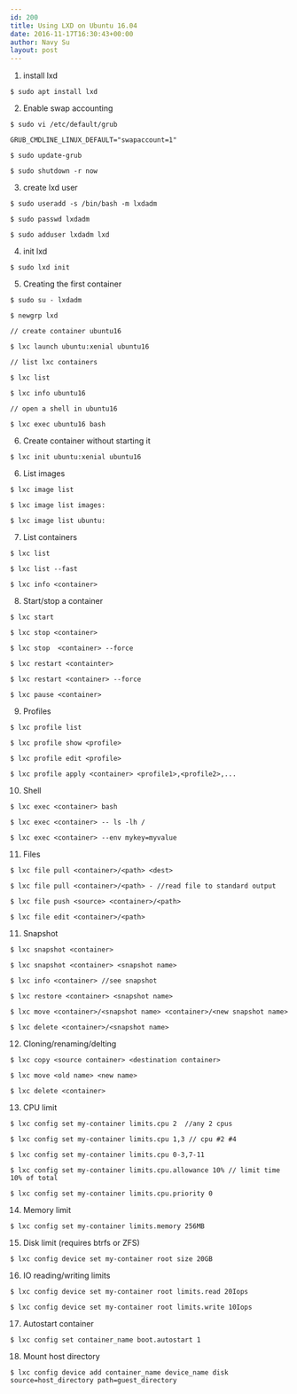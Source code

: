 ```yaml
---
id: 200
title: Using LXD on Ubuntu 16.04
date: 2016-11-17T16:30:43+00:00
author: Navy Su
layout: post
---
```

1. install lxd

~~~shell
$ sudo apt install lxd
~~~

2. Enable swap accounting
  

~~~shell
$ sudo vi /etc/default/grub

GRUB_CMDLINE_LINUX_DEFAULT="swapaccount=1"

$ sudo update-grub

$ sudo shutdown -r now

~~~

3. create lxd user
  

~~~shell
$ sudo useradd -s /bin/bash -m lxdadm

$ sudo passwd lxdadm

$ sudo adduser lxdadm lxd
~~~

4. init lxd
  

~~~shell
$ sudo lxd init
~~~

5. Creating the first container
  

~~~shell
$ sudo su - lxdadm

$ newgrp lxd

// create container ubuntu16

$ lxc launch ubuntu:xenial ubuntu16

// list lxc containers

$ lxc list

$ lxc info ubuntu16

// open a shell in ubuntu16

$ lxc exec ubuntu16 bash

~~~

6. Create container without starting it
  

~~~shell
$ lxc init ubuntu:xenial ubuntu16
~~~

6. List images
  

~~~shell
$ lxc image list

$ lxc image list images:

$ lxc image list ubuntu:

~~~

7. List containers
  

~~~shell
$ lxc list

$ lxc list --fast

$ lxc info <container>

~~~

8. Start/stop a container
  

~~~shell
$ lxc start 

$ lxc stop <container>

$ lxc stop  <container> --force

$ lxc restart <containter>

$ lxc restart <container> --force

$ lxc pause <container>

~~~

9. Profiles
  

~~~shell
$ lxc profile list

$ lxc profile show <profile>

$ lxc profile edit <profile>

$ lxc profile apply <container> <profile1>,<profile2>,...

~~~

10. Shell
  

~~~shell
$ lxc exec <container> bash

$ lxc exec <container> -- ls -lh /

$ lxc exec <container> --env mykey=myvalue

~~~

11. Files
  

~~~shell
$ lxc file pull <container>/<path> <dest>

$ lxc file pull <container>/<path> - //read file to standard output

$ lxc file push <source> <container>/<path>

$ lxc file edit <container>/<path>

~~~

11. Snapshot
  

~~~shell
$ lxc snapshot <container>

$ lxc snapshot <container> <snapshot name>

$ lxc info <container> //see snapshot

$ lxc restore <container> <snapshot name>

$ lxc move <container>/<snapshot name> <container>/<new snapshot name>

$ lxc delete <container>/<snapshot name>

~~~

12. Cloning/renaming/delting
  

~~~shell
$ lxc copy <source container> <destination container> 

$ lxc move <old name> <new name>  

$ lxc delete <container>

~~~

13. CPU limit

~~~shell
$ lxc config set my-container limits.cpu 2  //any 2 cpus

$ lxc config set my-container limits.cpu 1,3 // cpu #2 #4

$ lxc config set my-container limits.cpu 0-3,7-11

$ lxc config set my-container limits.cpu.allowance 10% // limit time 10% of total

$ lxc config set my-container limits.cpu.priority 0
~~~

14. Memory limit

~~~shell
$ lxc config set my-container limits.memory 256MB
~~~

15. Disk limit (requires btrfs or ZFS)

~~~shell
$ lxc config device set my-container root size 20GB
~~~

16. IO reading/writing limits

~~~shell
$ lxc config device set my-container root limits.read 20Iops

$ lxc config device set my-container root limits.write 10Iops
~~~

17. Autostart container

~~~shell
$ lxc config set container_name boot.autostart 1
~~~

18. Mount host directory
  
<?prettify linenums=true?>

~~~shell
$ lxc config device add container_name device_name disk source=host_directory path=guest_directory
~~~